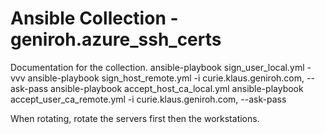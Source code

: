 # Ansible Collection - geniroh.azure_ssh_certs

Documentation for the collection.
ansible-playbook sign_user_local.yml -vvv
ansible-playbook sign_host_remote.yml -i curie.klaus.geniroh.com, --ask-pass
ansible-playbook accept_host_ca_local.yml
ansible-playbook accept_user_ca_remote.yml  -i curie.klaus.geniroh.com, --ask-pass

When rotating, rotate the servers first then the workstations.

